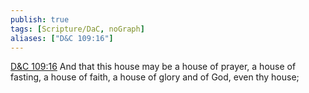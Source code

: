 ```yaml
---
publish: true
tags: [Scripture/DaC, noGraph]
aliases: ["D&C 109:16"]
---
```

[D&C 109:16](https://churchofjesuschrist.org/study/scriptures/dc-testament/dc/109?lang=eng&id=p16#p16) And that this house may be a house of prayer, a house of fasting, a house of faith, a house of glory and of God, even thy house;
